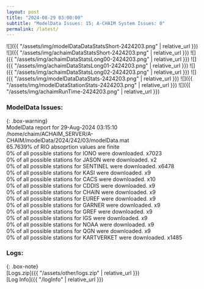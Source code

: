```yaml
---
layout: post
title: "2024-08-29 03:00:00"
subtitle: "ModelData Issues: 15; A-CHAIM System Issues: 0"
permalink: /latest/
---
```


![]({{ "/assets/img/modelDataDataStatsShort-2424203.png" | relative_url }})
![]({{ "/assets/img/achaimDataStatsShort-2424203.png" | relative_url }})
![]({{ "/assets/img/achaimDataStatsLong00-2424203.png" | relative_url }})
![]({{ "/assets/img/achaimDataStatsLong01-2424203.png" | relative_url }})
![]({{ "/assets/img/achaimDataStatsLong02-2424203.png" | relative_url }})
![]({{ "/assets/img/modelDataDataStats-2424203.png" | relative_url }})
![]({{ "/assets/img/modelDataStationStats-2424203.png" | relative_url }})
![]({{ "/assets/img/achaimRunTime-2424203.png" | relative_url }})


### ModelData Issues:  
  
{: .box-warning}  
 ModelData report for 29-Aug-2024 03:15:10   
 /home/chaim/ACHAIM_SERVER/A-CHAIM/modelData/2024/242/03/modelData.mat   
 65.7639% of RIO absoprtion values are finite   
 0% of all possible stations for IONO were downloaded. x7023   
 0% of all possible stations for JASON were downloaded. x2   
 0% of all possible stations for SENTINEL were downloaded. x6478   
 0% of all possible stations for KASI were downloaded. x9   
 0% of all possible stations for CACS were downloaded. x10   
 0% of all possible stations for CDDIS were downloaded. x9   
 0% of all possible stations for CHAIN were downloaded. x9   
 0% of all possible stations for EUREF were downloaded. x9   
 0% of all possible stations for GARNER were downloaded. x9   
 0% of all possible stations for GREF were downloaded. x9   
 0% of all possible stations for IGS were downloaded. x9   
 0% of all possible stations for NOAA were downloaded. x9   
 0% of all possible stations for QGN were downloaded. x9   
 0% of all possible stations for KARTVERKET were downloaded. x1485   
  


### Logs:  
  
{: .box-note}  
[Logs.zip]({{ "/assets/other/logs.zip" | relative_url }})  
[Log Info]({{ "/logInfo" | relative_url }})  
